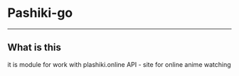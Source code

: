 # Pashiki-go
---

## What is this

it is module for work with plashiki.online API - site for online anime watching